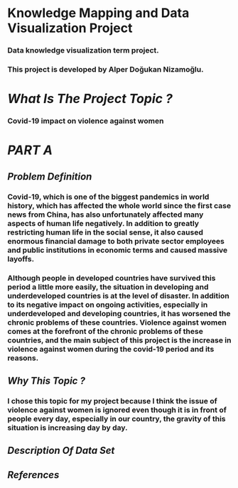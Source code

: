 # Knowledge Mapping and Data Visualization Project
### Data knowledge visualization term project.
### This project is developed by Alper Doğukan Nizamoğlu.

# *What Is The Project Topic ?*

### Covid-19 impact on violence against women

# *PART A*

## *Problem Definition*

### Covid-19, which is one of the biggest pandemics in world history, which has affected the whole world since the first case news from China, has also unfortunately affected many aspects of human life negatively. In addition to greatly restricting human life in the social sense, it also caused enormous financial damage to both private sector employees and public institutions in economic terms and caused massive layoffs. 

### Although people in developed countries have survived this period a little more easily, the situation in developing and underdeveloped countries is at the level of disaster. In addition to its negative impact on ongoing activities, especially in underdeveloped and developing countries, it has worsened the chronic problems of these countries. Violence against women comes at the forefront of the chronic problems of these countries, and the main subject of this project is the increase in violence against women during the covid-19 period and its reasons.

## *Why This Topic ?*

### I chose this topic for my project because I think the issue of violence against women is ignored even though it is in front of people every day, especially in our country, the gravity of this situation is increasing day by day.

## *Description Of Data Set*








## *References*
